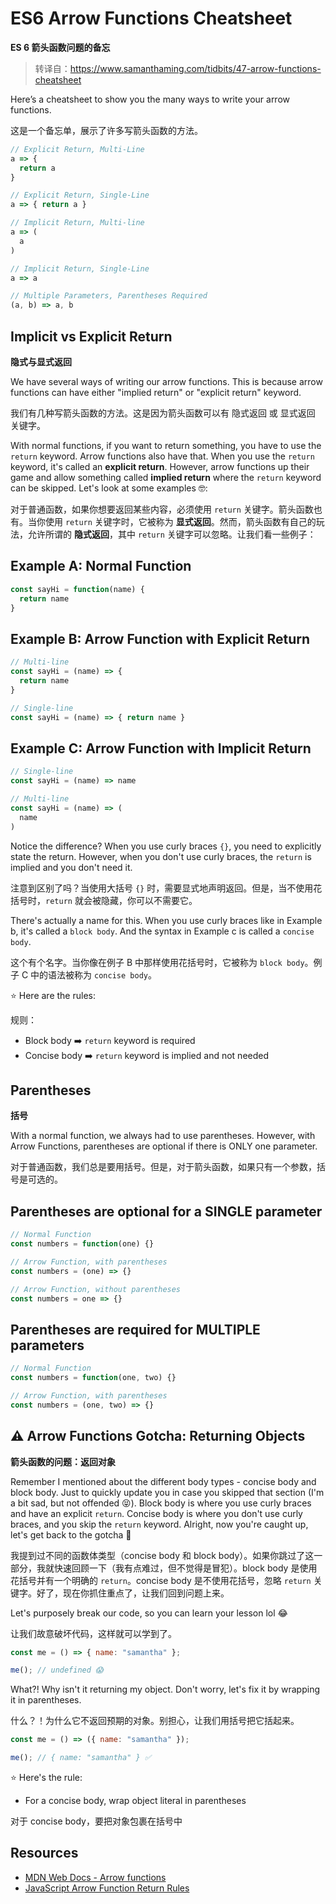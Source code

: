 # ES6 Arrow Functions Cheatsheet

**ES 6 箭头函数问题的备忘**

> 转译自：https://www.samanthaming.com/tidbits/47-arrow-functions-cheatsheet

Here’s a cheatsheet to show you the many ways to write your arrow functions.

这是一个备忘单，展示了许多写箭头函数的方法。

```js
// Explicit Return, Multi-Line
a => {
  return a
}

// Explicit Return, Single-Line
a => { return a }

// Implicit Return, Multi-line
a => (
  a
)

// Implicit Return, Single-Line
a => a

// Multiple Parameters, Parentheses Required
(a, b) => a, b
```

## Implicit vs Explicit Return

**隐式与显式返回**

We have several ways of writing our arrow functions. This is because arrow functions can have either "implied return" or "explicit return" keyword.

我们有几种写箭头函数的方法。这是因为箭头函数可以有 隐式返回 或 显式返回 关键字。

With normal functions, if you want to return something, you have to use the `return` keyword. Arrow functions also have that. When you use the `return` keyword, it's called an **explicit return**. However, arrow functions up their game and allow something called **implied return** where the `return` keyword can be skipped. Let's look at some examples 🤓:

对于普通函数，如果你想要返回某些内容，必须使用 `return` 关键字。箭头函数也有。当你使用 `return` 关键字时，它被称为 **显式返回**。然而，箭头函数有自己的玩法，允许所谓的 **隐式返回**，其中 `return` 关键字可以忽略。让我们看一些例子：

## Example A: Normal Function

```js
const sayHi = function(name) {
  return name
}
```

## Example B: Arrow Function with Explicit Return

```js
// Multi-line
const sayHi = (name) => {
  return name
}

// Single-line
const sayHi = (name) => { return name }
```

## Example C: Arrow Function with Implicit Return

```js
// Single-line
const sayHi = (name) => name

// Multi-line
const sayHi = (name) => (
  name
)
```

Notice the difference? When you use curly braces `{}`, you need to explicitly state the return. However, when you don't use curly braces, the `return` is implied and you don't need it.

注意到区别了吗？当使用大括号 `{}` 时，需要显式地声明返回。但是，当不使用花括号时，`return` 就会被隐藏，你可以不需要它。

There's actually a name for this. When you use curly braces like in Example b, it's called a `block body`. And the syntax in Example c is called a `concise body`.

这个有个名字。当你像在例子 B 中那样使用花括号时，它被称为 `block body`。例子 C 中的语法被称为 `concise body`。

⭐️ Here are the rules:

规则：

- Block body ➡️ `return` keyword is required
- Concise body ➡️ `return` keyword is implied and not needed

## Parentheses

**括号**

With a normal function, we always had to use parentheses. However, with Arrow Functions, parentheses are optional if there is ONLY one parameter.

对于普通函数，我们总是要用括号。但是，对于箭头函数，如果只有一个参数，括号是可选的。

## Parentheses are optional for a SINGLE parameter

```js
// Normal Function
const numbers = function(one) {}

// Arrow Function, with parentheses
const numbers = (one) => {}

// Arrow Function, without parentheses
const numbers = one => {}
```

## Parentheses are required for MULTIPLE parameters

```js
// Normal Function
const numbers = function(one, two) {}

// Arrow Function, with parentheses
const numbers = (one, two) => {}
```

## ⚠️ Arrow Functions Gotcha: Returning Objects

**箭头函数的问题：返回对象**

Remember I mentioned about the different body types - concise body and block body. Just to quickly update you in case you skipped that section (I'm a bit sad, but not offended 😝). Block body is where you use curly braces and have an explicit `return`. Concise body is where you don't use curly braces, and you skip the `return` keyword. Alright, now you're caught up, let's get back to the gotcha 🤯

我提到过不同的函数体类型（concise body 和 block body）。如果你跳过了这一部分，我就快速回顾一下（我有点难过，但不觉得是冒犯）。block body 是使用花括号并有一个明确的 `return`。concise body 是不使用花括号，忽略 `return` 关键字。好了，现在你抓住重点了，让我们回到问题上来。

Let's purposely break our code, so you can learn your lesson lol 😂

让我们故意破坏代码，这样就可以学到了。

```js
const me = () => { name: "samantha" };

me(); // undefined 😱
```

What?! Why isn't it returning my object. Don't worry, let's fix it by wrapping it in parentheses.

什么？！为什么它不返回预期的对象。别担心，让我们用括号把它括起来。

```js
const me = () => ({ name: "samantha" });

me(); // { name: "samantha" } ✅
```

⭐️ Here's the rule:

- For a concise body, wrap object literal in parentheses

对于 concise body，要把对象包裹在括号中

## Resources

- [MDN Web Docs - Arrow functions](https://developer.mozilla.org/en-US/docs/Web/JavaScript/Reference/Functions/Arrow_functions)
- [JavaScript Arrow Function Return Rules](https://jaketrent.com/post/javascript-arrow-function-return-rules/)

